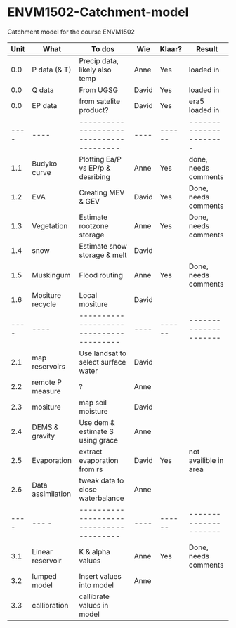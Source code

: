 # ENVM1502-Catchment-model
Catchment model for the course ENVM1502


| Unit        | What                | To dos                                 | Wie   | Klaar? |  Result               |
| ----        | ----                |--------------------------------------- | ----  | ------ | --------------------- |
| 0.0         | P data (& T)        | Precip data, likely also temp          | Anne  | Yes    | loaded in             |  
| 0.0         | Q data              | From UGSG                              | David | Yes    | loaded in             |  
| 0.0         | EP data             | from satelite product?                 | David | Yes    | era5 loaded in        | 
| ----        | ----                |--------------------------------------- | ----  | ------ |---------------------- |
| 1.1         | Budyko curve        | Plotting Ea/P vs EP/p &  desribing     | Anne  | Yes    |  done, needs comments |  
| 1.2         | EVA                 | Creating MEV & GEV                     | David | Yes    |  Done, needs comments |
| 1.3         | Vegetation          | Estimate rootzone storage              | Anne  | Yes    |  Done, needs comments |
| 1.4         | snow                | Estimate snow storage & melt           | David |        |                       |  
| 1.5         | Muskingum           | Flood routing                          | Anne  | Yes    |  Done, needs comments |
| 1.6         | Mositure recycle    | Local mositure                         | David |        |                       |
| ----        | ----                |--------------------------------------- | ----  | ------ | --------------------- |
| 2.1         | map reservoirs      | Use landsat to select surface water    | David |        |                       |
| 2.2         | remote P measure    | ?                                      | Anne  |        |                       |
| 2.3         | mositure            | map soil moisture                      | David |        |                       |
| 2.4         | DEMS & gravity      | Use dem & estimate S using grace       | Anne  |        |                       |
| 2.5         | Evaporation         | extract evaporation from rs            | David | Yes    | not availible in area |
| 2.6         | Data assimilation   | tweak data to close waterbalance       | Anne  |        |                       |
| ----        | ---               - |--------------------------------------- | ----  | ------ | --------------------- |
| 3.1         | Linear reservoir    | K & alpha values                       | Anne  | Yes    | Done, needs comments  |
| 3.2         | lumped model        | Insert values into model               | Anne  |        |                       |
| 3.3         | callibration        | callibrate values in model             |       |        |                       |